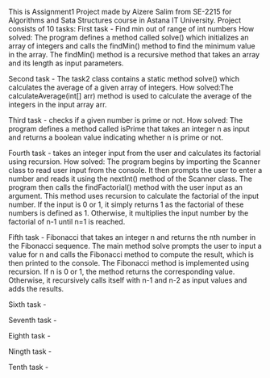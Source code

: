 This is Assignment1 Project made by Aizere Salim from SE-2215 for Algorithms and Sata Structures course in Astana IT University.
Project consists of 10 tasks:
First task - Find min out of range of int numbers
How solved: The program defines a method called solve() which initializes an array of integers and calls the findMin() method to find the minimum value in the array. The findMin() method is a recursive method that takes an array and its length as input parameters.

Second task - The task2 class contains a static method solve() which calculates the average of a given array of integers.  How solved:The calculateAverage(int[] arr) method is used to calculate the average of the integers in the input array arr.



Third task - checks if a given number is prime or not. How solved: The program defines a method called isPrime that takes an integer n as input and returns a boolean value indicating whether n is prime or not.



Fourth task - takes an integer input from the user and calculates its factorial using recursion. How solved: The program begins by importing the Scanner class to read user input from the console. It then prompts the user to enter a number and reads it using the nextInt() method of the Scanner class.
The program then calls the findFactorial() method with the user input as an argument. This method uses recursion to calculate the factorial of the input number. If the input is 0 or 1, it simply returns 1 as the factorial of these numbers is defined as 1. Otherwise, it multiplies the input number by the factorial of n-1 until n=1 is reached.

Fifth task -  Fibonacci that takes an integer n and returns the nth number in the Fibonacci sequence. The main method solve prompts the user to input a value for n and calls the Fibonacci method to compute the result, which is then printed to the console. The Fibonacci method is implemented using recursion. If n is 0 or 1, the method returns the corresponding value. Otherwise, it recursively calls itself with n-1 and n-2 as input values and adds the results.

Sixth task -

Seventh task -

Eighth task -

Ningth task -

Tenth task -
